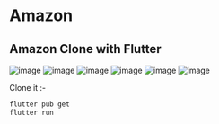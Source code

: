 # Amazon
## Amazon Clone with Flutter

![image](https://user-images.githubusercontent.com/83405769/166876526-2b9e27c9-a297-491f-8244-99e5dc966da5.png)
![image](https://user-images.githubusercontent.com/83405769/166876680-42f170c7-0adc-4720-bbbb-9470e2d8a1d2.png)
![image](https://user-images.githubusercontent.com/83405769/166876795-4b9f9867-4349-4a59-b450-b376714c075d.png)
![image](https://user-images.githubusercontent.com/83405769/166876819-3ed4fe7a-f950-4e07-9636-2f583cc2a324.png)
![image](https://user-images.githubusercontent.com/83405769/166876934-9f801fe4-52e2-450d-909d-36aec997e80a.png)
![image](https://user-images.githubusercontent.com/83405769/166876982-5af4b6a5-29b2-4ee1-9e6a-9f905a900be2.png)


Clone it :-
```bash
flutter pub get
flutter run
```
